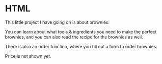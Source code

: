 # HTML

This little project I have going on is about brownies. 

You can learn about what tools & ingredients you need to make the perfect brownies, and you can also read the recipe for the brownies as well.

There is also an order function, where you fill out a form to order brownies.

Price is not shown yet.
